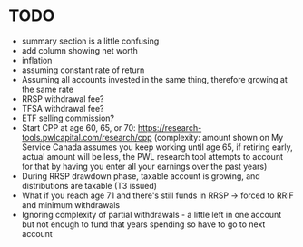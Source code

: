 # TODO

- summary section is a little confusing
- add column showing net worth
- inflation
- assuming constant rate of return
- Assuming all accounts invested in the same thing, therefore growing at the same rate
- RRSP withdrawal fee?
- TFSA withdrawal fee?
- ETF selling commission?
- Start CPP at age 60, 65, or 70: https://research-tools.pwlcapital.com/research/cpp (complexity: amount shown on My Service Canada assumes you keep working until age 65, if retiring early, actual amount will be less, the PWL research tool attempts to account for that by having you enter all your earnings over the past years)
- During RRSP drawdown phase, taxable account is growing, and distributions are taxable (T3 issued)
- What if you reach age 71 and there's still funds in RRSP -> forced to RRIF and minimum withdrawals
- Ignoring complexity of partial withdrawals - a little left in one account but not enough to fund that years spending so have to go to next account
